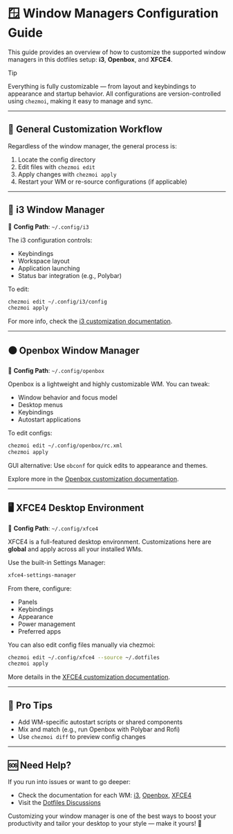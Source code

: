 # 🪟 Window Managers Configuration Guide

This guide provides an overview of how to customize the supported window managers in this dotfiles setup: **i3**, **Openbox**, and **XFCE4**.

> [!TIP]
> Everything is fully customizable — from layout and keybindings to appearance and startup behavior. All configurations are version-controlled using `chezmoi`, making it easy to manage and sync.

---

## 🧱 General Customization Workflow

Regardless of the window manager, the general process is:

1. Locate the config directory
2. Edit files with `chezmoi edit`
3. Apply changes with `chezmoi apply`
4. Restart your WM or re-source configurations (if applicable)

---

## 🔲 i3 Window Manager

📁 **Config Path**: `~/.config/i3`

The i3 configuration controls:

- Keybindings
- Workspace layout
- Application launching
- Status bar integration (e.g., Polybar)

To edit:

```sh
chezmoi edit ~/.config/i3/config
chezmoi apply
```

For more info, check the [i3 customization documentation](i3).

---

## ⚫ Openbox Window Manager

📁 **Config Path**: `~/.config/openbox`

Openbox is a lightweight and highly customizable WM. You can tweak:

- Window behavior and focus model
- Desktop menus
- Keybindings
- Autostart applications

To edit configs:

```sh
chezmoi edit ~/.config/openbox/rc.xml
chezmoi apply
```

GUI alternative: Use `obconf` for quick edits to appearance and themes.

Explore more in the [Openbox customization documentation](Openbox).

---

## 🖥️ XFCE4 Desktop Environment

📁 **Config Path**: `~/.config/xfce4`

XFCE4 is a full-featured desktop environment. Customizations here are **global** and apply across all your installed WMs.

Use the built-in Settings Manager:

```sh
xfce4-settings-manager
```

From there, configure:

- Panels
- Keybindings
- Appearance
- Power management
- Preferred apps

You can also edit config files manually via chezmoi:

```sh
chezmoi edit ~/.config/xfce4 --source ~/.dotfiles
chezmoi apply
```

More details in the [XFCE4 customization documentation](Xfce4).

---

## 🔧 Pro Tips

- Add WM-specific autostart scripts or shared components
- Mix and match (e.g., run Openbox with Polybar and Rofi)
- Use `chezmoi diff` to preview config changes

---

## 🆘 Need Help?

If you run into issues or want to go deeper:

- Check the documentation for each WM: [i3](i3), [Openbox](Openbox), [XFCE4](Xfce4)
- Visit the [Dotfiles Discussions](https://github.com/ulises-jeremias/dotfiles/discussions)

Customizing your window manager is one of the best ways to boost your productivity and tailor your desktop to your style — make it yours! 🎨
